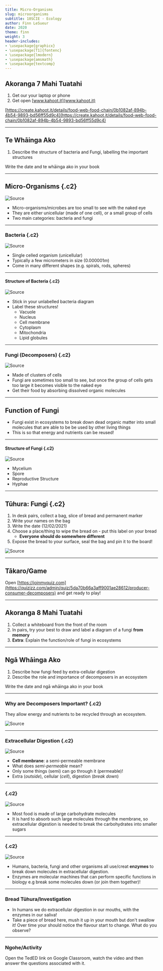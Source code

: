 ```yaml
---
title: Micro-Organisms
slug: microorganisms
subtitle: 10SCIE - Ecology
author: Finn LeSueur
date: 2020
theme: finn
weight: 3
header-includes:
- \usepackage{graphicx}
- \usepackage[T1]{fontenc}
- \usepackage{lmodern}
- \usepackage{amsmath}
- \usepackage{textcomp}
---
```


## Akoranga 7 Mahi Tuatahi

1. Get our your laptop or phone
2. Get open [www.kahoot.it](www.kahoot.it)

[https://create.kahoot.it/details/food-web-food-chain/0b1082af-894b-4b54-9893-bd56ff55d9c4](https://create.kahoot.it/details/food-web-food-chain/0b1082af-894b-4b54-9893-bd56ff55d9c4)

---

## Te Whāinga Ako

1. Describe the structure of bacteria and Fungi, labelling the important structures

<p class="instruction">Write the date and te whāinga ako in your book</p>

---

## Micro-Organisms {.c2}

![[Source](https://en.wikipedia.org/wiki/Microorganism)](https://upload.wikimedia.org/wikipedia/commons/thumb/b/bc/E_coli_at_10000x%2C_original.jpg/500px-E_coli_at_10000x%2C_original.jpg)

- Micro-organisms/microbes are too small to see with the naked eye
- They are either unicellular (made of one cell), or a small group of cells
- Two main categories: bacteria and fungi

---

### Bacteria {.c2}

![[Source](https://en.wikipedia.org/wiki/Bacteria)](https://upload.wikimedia.org/wikipedia/commons/thumb/3/32/EscherichiaColi_NIAID.jpg/440px-EscherichiaColi_NIAID.jpg)

- Single celled organism (unicellular)
- Typically a few micrometers in size ($0.000001m$)
- Come in many different shapes (e.g. spirals, rods, spheres)

---

#### Structure of Bacteria {.c2}

![[Source]()](../assets/bacteria-lettered.png)

- Stick in your unlabelled bacteria diagram
- Label these structures!
    + Vacuole
    + Nucleus
    + Cell membrane
    + Cytoplasm
    + Mitochondria
    + Lipid globules

---

### Fungi (Decomposers) {.c2}

![[Source](https://en.wikipedia.org/wiki/Fungus)](https://upload.wikimedia.org/wikipedia/commons/f/fc/Fungi_collage.jpg)

- Made of clusters of cells
- Fungi are sometimes too small to see, but once the group of cells gets too large it becomes visible to the naked eye
- Get their food by absorbing dissolved organic molecules

---

## Function of Fungi

-  Fungi exist in ecosystems to break down dead organic matter into small molecules that are able to be be used by other living things
-  This is so that energy and nutrients can be reused!

---

#### Structure of Fungi {.c2}

![[Source](https://www.tes.com/lessons/AdOUyhtP3Iktwg/kingdom-fungi)](../assets/fungi-structure.png)

- Mycelium
- Spore
- Reproductive Structure
- Hyphae

---

## Tūhura: Fungi {.c2}

1. In desk pairs, collect a bag, slice of bread and permanent marker
2. Write your names on the bag
3. Write the date (12/02/2021)
4. Choose a place/thing to wipe the bread on - put this label on your bread
    - __Everyone should do somewhere different__
5. Expose the bread to your surface, seal the bag and pin it to the board!

![[Source](https://interestingengineering.com/white-bread-mold-experiment-teaches-the-importance-of-washing-hands)](https://inteng-storage.s3.amazonaws.com/img/iea/94w5MN8Dwo/sizes/bread-mold_resize_md.jpg)

---

## Tākaro/Game

Open [https://joinmyquiz.com](https://quizizz.com/admin/quiz/5da70b66a3aff9001ae28612/producer-consumer-decomposers) and get ready to play!

---

## Akoranga 8 Mahi Tuatahi

1. Collect a whiteboard from the front of the room
2. In pairs, try your best to draw and label a diagram of a fungi __from memory__
3. __Extra__: Explain the function/role of fungi in ecosystems

---

## Ngā Whāinga Ako

1. Describe how fungi feed by extra-cellular digestion
2. Describe the role and importance of decomposers in an ecosystem

<p class="instruction">Write the date and ngā whāinga ako in your book</p>

---

### Why are Decomposers Important? {.c2}

They allow energy and nutrients to be recycled through an ecosystem.

![[Source](https://en.wikipedia.org/wiki/Ecological_pyramid)](https://upload.wikimedia.org/wikipedia/commons/thumb/d/d4/Ecological_Pyramid.png/720px-Ecological_Pyramid.png)

---

### Extracellular Digestion {.c2}

![[Source](https://commons.wikimedia.org/wiki/File:Simple_diagram_of_bacterium_(en).svg)](https://upload.wikimedia.org/wikipedia/commons/thumb/2/2b/Simple_diagram_of_bacterium_%28en%29.svg/1354px-Simple_diagram_of_bacterium_%28en%29.svg.png)

- __Cell membrane__: a semi-permeable membrane
- What does _semi-permeable_ mean?
- Only some things (semi) can go through it (permeable)!
- Extra (_outside_), cellular (_cell_), digestion (_break down_)

---

### {.c2}

![[Source](https://www.youtube.com/watch?v=Sg1eFxZjTTQ)](https://i.ytimg.com/vi/Sg1eFxZjTTQ/maxresdefault.jpg)

- Most food is made of large carbohydrate molecules
- It is hard to absorb such large molecules through the membrane, so extracellular digestion is needed to break the carbohydrates into smaller sugars

---

### {.c2}

![[Source](https://www.sciencelearn.org.nz/resources/1840-digestive-enzymes)](https://static.sciencelearn.org.nz/images/images/000/002/260/embed/COD_LKC_ART_04_DigestiveEnzymes_cropped.jpg)

- Humans, bacteria, fungi and other organisms all use/creat __enzymes__ to break down molecules in extracellular digestion.
- Enzymes are molecular machines that can perform specific functions in biology e.g break some molecules down (or join them together)!

---

### Bread Tūhura/Investigation

- In humans we do extracellular digestion in our mouths, with the enzymes in our saliva!
- Take a piece of bread here, mush it up in your mouth but don't swallow it! Over time your should notice the flavour start to change. What do you observe?

---

### Ngohe/Activity

Open the TedED link on Google Classroom, watch the video and then answer the questions associated with it.
